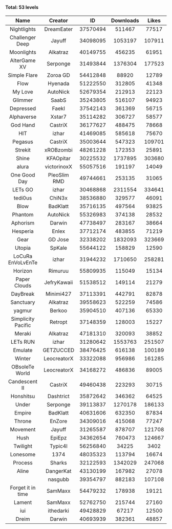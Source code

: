 #### Total: 53 levels

| Name | Creator | ID | Downloads | Likes |
|:---:|:---:|:---:|:---:|:---:|
| Nightlights | DreamEater | 37570494 | 511467 | 77517
| Challenger Deep | Jayuff | 34098095 | 1053197 | 107911
| Moonlights | Alkatraz | 40149755 | 456235 | 61951
| AlterGame XV | Serponge | 31493844 | 1376304 | 177523
| Simple Flare | Zoroa GD | 54412848 | 88920 | 12789
| Flow | Hyenada | 51222550 | 312805 | 41348
| My Love | AutoNick | 52679354 | 212913 | 22123
| Glimmer | SaabS | 35243805 | 516107 | 94923
| Depressed | FaekI | 37542143 | 361369 | 56715
| Alphaverse | Xstar7 | 35114282 | 306727 | 58577
| God Hand | CastriX | 36177627 | 488475 | 78668
| HIT | izhar | 41469085 | 585618 | 75670
| Pegasus | CastriX | 35003644 | 547323 | 109701
| Strekit | xROBzombi | 48261228 | 172353 | 25891
| Shine | KFAOpitar | 30225532 | 1737895 | 303680
| alura | victorinoxX | 55057516 | 191197 | 14049
| One Good Day | PleoSlim RMD | 49744661 | 253135 | 31065
| LETs GO | izhar | 30468868 | 2311554 | 334641
| tedi0us | ChiN3x | 38536880 | 329577 | 46091
| Blow | BadKlatt | 35716135 | 497564 | 93825
| Phantom | AutoNick | 55326983 | 374138 | 28532
| Aphorism | Darwin | 47738497 | 283167 | 38664
| Hesperia | Enlex | 37712174 | 483855 | 71219
| Gear | GD Jose | 32338202 | 1832093 | 323669
| Utopia | SpKale | 55644122 | 158829 | 12590
| LoCuRa EnVoLvEnTe | izhar | 31944232 | 1710650 | 258281
| Horizon | Rimuruu | 55809935 | 115049 | 15134
| Paper Clouds | JefryKawaii | 51538512 | 149114 | 21279
| DayBreak | Minimi427 | 37113391 | 442791 | 82878
| Sanctuary | Alkatraz | 39558623 | 522259 | 74586
| yagmur | Berkoo | 35904510 | 407136 | 65330
| Simplicity Pacific | Retropt | 37148359 | 128003 | 15227
| Meraki | Alkatraz | 47181310 | 320093 | 38852
| LETs  RUN | izhar | 31280642 | 1553763 | 251507
| Emulate | GETZUCCED | 38476425 | 616138 | 100189
| Winter | LeocreatorX | 33322088 | 956986 | 161285
| OBsoleTe World | LeocreatorX | 34168272 | 486836 | 89005
| Candescent II | CastriX | 49460438 | 223293 | 30715
| Honshitsu | Dashtrict | 35872642 | 346362 | 64525
| Under | Serponge | 39113837 | 1270178 | 186133
| Empire | BadKlatt | 40631606 | 632350 | 87834
| Throne | EnZore | 34309016 | 415068 | 77247
| Movement | Jayuff | 31265587 | 878707 | 121708
| Hush | EpiEpz | 34362654 | 760473 | 124667
| Twilight | Typic4l | 56256840 | 34225 | 3402
| Lonesome | 1374 | 48035323 | 113794 | 16674
| Process | Sharks | 32122593 | 1342029 | 247068
| Aline | DangerKat | 43130199 | 167982 | 27078
|   | nasgubb | 39354797 | 882183 | 107108
| Forget it in time | SamMaxx | 54479232 | 178938 | 19121
| Lament | SamMaxx | 52762750 | 215744 | 27160
| iui | ithedarki | 49428829 | 67217 | 12500
| Dreim | Darwin | 40693939 | 382361 | 48857
